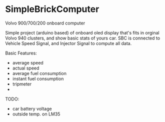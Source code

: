 # SimpleBrickComputer
Volvo 900/700/200 onboard computer 

Simple project (arduino based) of onboard oled display that's fits in orginal Volvo 940 clusters, and show basic stats of yours car. 
SBC is connected to Vehicle Speed Signal, and Injector Signal to compute all data. 

 Basic Features:
- average speed
- actual speed
- average fuel consumption
- instant fuel consumption 
- tripmeter 
-

TODO: 
- car battery voltage 
- outside temp. on LM35

